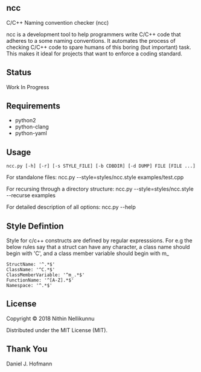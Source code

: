 ## ncc

C/C++ Naming convention checker (ncc)

ncc is a development tool to help programmers write C/C++ code that adheres to
a some naming conventions. It automates the process of checking C/C++ code to
spare humans of this boring (but important) task. This makes it ideal for
projects that want to enforce a coding standard.

## Status
Work In Progress

## Requirements

* python2
* python-clang
* python-yaml

## Usage

    ncc.py [-h] [-r] [-s STYLE_FILE] [-b CDBDIR] [-d DUMP] FILE [FILE ...]

For standalone files:
    ncc.py --style=styles/ncc.style examples/test.cpp

For recursing through a directory structure:
    ncc.py --style=styles/ncc.style --recurse examples

For detailed description of all options:
    ncc.py --help

## Style Defintion

Style for c/c++ constructs are defined by regular expresssions. For e.g the below rules say that
a struct can have any character, a class name should begin with 'C', and a class member variable
should begin with m_

    StructName: '^.*$'
    ClassName: '^C.*$'
    ClassMemberVariable: '^m_.*$'
    FunctionName: '^[A-Z].*$'
    Namespace: '^.*$'

## License

Copyright © 2018 Nithin Nellikunnu

Distributed under the MIT License (MIT).


## Thank You
Daniel J. Hofmann
